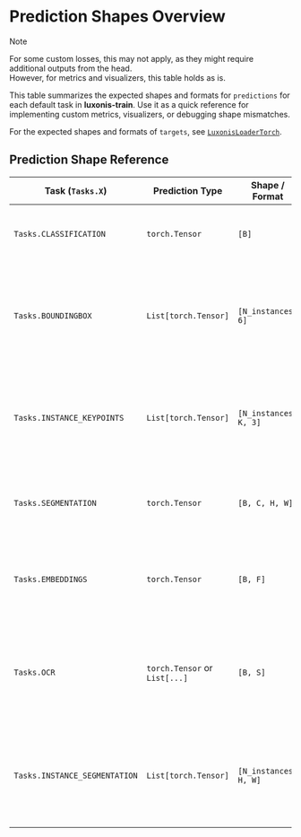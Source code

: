 # Prediction Shapes Overview

> [!NOTE]
> For some custom losses, this may not apply, as they might require additional outputs from the head.\
> However, for metrics and visualizers, this table holds as is.

This table summarizes the expected shapes and formats for `predictions` for each default task in **luxonis-train**. Use it as a quick reference for implementing custom metrics, visualizers, or debugging shape mismatches.

For the expected shapes and formats of `targets`, see [`LuxonisLoaderTorch`](../loaders/README.md#luxonisloadertorch).

## Prediction Shape Reference

| Task (`Tasks.X`)              | Prediction Type               | Shape / Format        | Notes                                                                                              |
| ----------------------------- | ----------------------------- | --------------------- | -------------------------------------------------------------------------------------------------- |
| `Tasks.CLASSIFICATION`        | `torch.Tensor`                | `[B]`                 | 1D tensor of length `B`: one class index prediction per sample.                                    |
| `Tasks.BOUNDINGBOX`           | `List[torch.Tensor]`          | `[N_instances, 6]`    | List of tensors (one per image). Each row: `[x_min, y_min, x_max, y_max, score, class_idx]`.       |
| `Tasks.INSTANCE_KEYPOINTS`    | `List[torch.Tensor]`          | `[N_instances, K, 3]` | List of tensors (one per image). Last dim: `(x, y, visibility)` for each of the `K` keypoints.     |
| `Tasks.SEGMENTATION`          | `torch.Tensor`                | `[B, C, H, W]`        | 4D tensor: `B` images, `C` class channels, each of size `H×W`.                                     |
| `Tasks.EMBEDDINGS`            | `torch.Tensor`                | `[B, F]`              | 2D tensor of embeddings: `B` samples × `F`-dimensional feature vectors.                            |
| `Tasks.OCR`                   | `torch.Tensor` or `List[...]` | `[B, S]`              | Either a single tensor or a list per image. Each row is a sequence of length `S` (encoded tokens). |
| `Tasks.INSTANCE_SEGMENTATION` | `List[torch.Tensor]`          | `[N_instances, H, W]` | List of tensors (one per image). Each tensor contains `N_instances` binary masks of size `H×W`.    |

